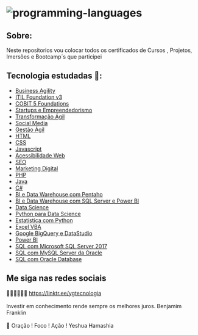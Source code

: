 <h1>
   <img src="https://i.ibb.co/kc0zWfW/programming-languages.png" alt="programming-languages" border="0"> 
</h1>

## Sobre: 

Neste repositorios vou colocar todos os certificados de Cursos , Projetos, Imersões e Bootcamp´s que participei 

## Tecnologia estudadas 🚀:

* <a href="">Business Agility</a> 
* <a href="">ITIL Foundation v3</a> 
* <a href="">COBIT 5 Foundations</a> 
* <a href="">Startups e Empreendedorismo</a> 
* <a href="">Transformação Ágil</a> 
* <a href="">Social Media</a> 
* <a href="">Gestão Ágil</a>
* <a href="">HTML</a> 
* <a href="">CSS</a> 
* <a href="">Javascript</a> 
* <a href="">Acessibilidade Web</a>
* <a href="">SEO</a>
* <a href="">Marketing Digital</a>
* <a href="">PHP</a>
* <a href="">Java</a>
* <a href="">C#</a>
* <a href="">BI e Data Warehouse com Pentaho</a>
* <a href="">BI e Data Warehouse com SQL Server e Power BI</a>
* <a href="">Data Science</a>
* <a href="https://pt.wikipedia.org/wiki/Python">Python para Data Science</a>
* <a href="">Estatística com Python</a>
* <a href="">Excel VBA</a>
* <a href="">Google BigQuery e DataStudio</a>
* <a href="">Power BI</a>
* <a href="">SQL com Microsoft SQL Server 2017</a>
* <a href="">SQL com MySQL Server da Oracle</a>
* <a href="">SQL com Oracle Database</a>

 ## Me siga nas redes sociais

🧑🏼‍💻👩🏼‍💻 https://linktr.ee/ygtecnologia 
<br>
<br> 
Investir em conhecimento rende sempre os melhores juros. Benjamim Franklin
<br>
<br> 
🙏 Oração ! Foco ! Ação ! Yeshua Hamashia
